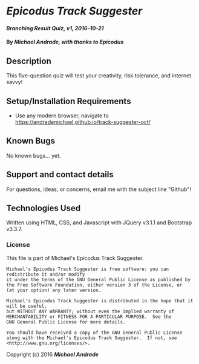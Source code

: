 # _Epicodus Track Suggester_

#### _Branching Result Quiz, v1, 2016-10-21_

#### By _Michael Andrade, with thanks to Epicodus_

## Description

This five-question quiz will test your creativity, risk tolerance, and internet savvy!

## Setup/Installation Requirements

* Use any modern browser, navigate to https://andrademichael.github.io/track-suggester-oct/

## Known Bugs

No known bugs... yet.

## Support and contact details

For questions, ideas, or concerns, email me with the subject line "Github"!

## Technologies Used

Written using HTML, CSS, and Javascript with JQuery v3.1.1 and Bootstrap v3.3.7.

### License

This file is part of Michael's Epicodus Track Suggester.

    Michael's Epicodus Track Suggester is free software: you can redistribute it and/or modify
    it under the terms of the GNU General Public License as published by
    the Free Software Foundation, either version 3 of the License, or
    (at your option) any later version.

    Michael's Epicodus Track Suggester is distributed in the hope that it will be useful,
    but WITHOUT ANY WARRANTY; without even the implied warranty of
    MERCHANTABILITY or FITNESS FOR A PARTICULAR PURPOSE.  See the
    GNU General Public License for more details.

    You should have received a copy of the GNU General Public License
    along with the Michael's Epicodus Track Suggester.  If not, see <http://www.gnu.org/licenses/>.

Copyright (c) 2016 **_Michael Andrade_**
